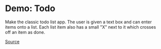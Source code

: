 # Demo: Todo

Make the classic todo list app.
The user is given a text box and can enter items onto a list.
Each list item also has a small "X" next to it which crosses off an item as done.

[Source](/demos/todo)
